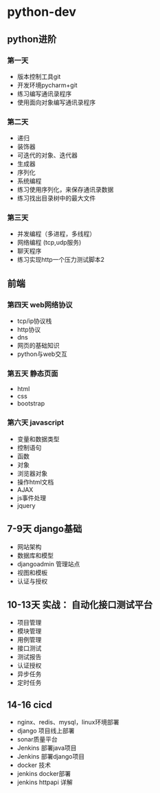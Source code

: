 # python-dev
## python进阶
### 第一天
* 版本控制工具git
* 开发环境pycharm+git
* 练习编写通讯录程序
* 使用面向对象编写通讯录程序


###  第二天
* 递归
* 装饰器
* 可迭代的对象、迭代器
* 生成器
* 序列化
* 系统编程
* 练习使用序列化，来保存通讯录数据
* 练习找出目录树中的最大文件

### 第三天
* 并发编程（多进程，多线程）
* 网络编程 (tcp,udp服务)
* 聊天程序
* 练习实现http一个压力测试脚本2

## 前端
### 第四天 web网络协议
* tcp/ip协议栈
* http协议
* dns
* 网页的基础知识
* python与web交互

### 第五天 静态页面
* html
* css
* bootstrap

### 第六天  javascript
* 变量和数据类型
* 控制语句
* 函数
* 对象
* 浏览器对象
* 操作html文档
* AJAX
* js事件处理
* jquery


## 7-9天 django基础
* 网站架构
* 数据库和模型
* djangoadmin 管理站点
* 视图和模板
* 认证与授权

## 10-13天 实战： 自动化接口测试平台
* 项目管理
* 模块管理
* 用例管理
* 接口测试
* 测试报告
* 认证授权
* 异步任务
* 定时任务

## 14-16 cicd
* nginx、redis、mysql，linux环境部署
* django 项目线上部署
* sonar质量平台
* Jenkins 部署java项目
* Jenkins 部署django项目
* docker 技术
* jenkins docker部署
* jenkins httpapi 详解